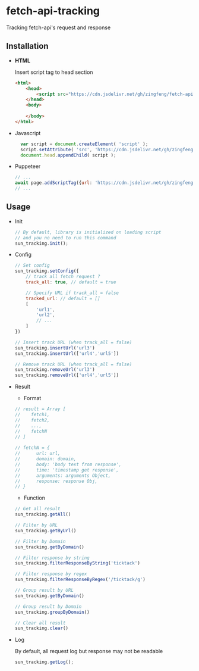 # fetch-api-tracking
Tracking fetch-api's request and response

## Installation

- **HTML**

  Insert script tag to head section

  ```html
  <html>
      <head>
          <script src="https://cdn.jsdelivr.net/gh/zingfeng/fetch-api-tracking/sun_tracking.js"></script>
      </head>
      <body>
          
      </body>
  </html>
  ```

- Javascript

  ```javascript
    var script = document.createElement( 'script' );
    script.setAttribute( 'src', 'https://cdn.jsdelivr.net/gh/zingfeng/fetch-api-tracking/sun_tracking.js' );
    document.head.appendChild( script );
  ```
  
- Puppeteer

    ```js
    // ...
    await page.addScriptTag({url: 'https://cdn.jsdelivr.net/gh/zingfeng/fetch-api-tracking/sun_tracking.js'})
    // ...
    ```


## Usage
- Init
  ```javascript
  // By default, library is initialized on loading script
  // and you no need to run this command   
  sun_tracking.init();
  ```
- Config
  ```js
  // Set config
  sun_tracking.setConfig({
      // track all fetch request ?
      track_all: true, // default = true
  
      // Specify URL if track_all = false
      tracked_url: // default = []
      [
          'url1',
          'url2',
          // ...
      ]
  })
  
  // Insert track URL (when track_all = false)
  sun_tracking.insertUrl('url3')
  sun_tracking.insertUrl(['url4','url5'])
  
  // Remove track URL (when track_all = false)
  sun_tracking.removeUrl('url3')
  sun_tracking.removeUrl(['url4','url5'])
  ```
- Result

    - Format
  ```javascript
  // result = Array [
  //    fetch1,
  //    fetch2,
  //    ...,
  //    fetchN
  // ]
    
  // fetchN = {
  //      url: url, 
  //      domain: domain, 
  //      body: 'body text from response', 
  //      time: 'timestamp get response', 
  //      arguments: arguments Object, 
  //      response: response Obj, 
  // }
  ```
    - Function
  ```js
  // Get all result
  sun_tracking.getAll()
  
  // Filter by URL
  sun_tracking.getByUrl()
  
  // Filter by Domain
  sun_tracking.getByDomain()
  
  // Filter response by string
  sun_tracking.filterResponseByString('ticktack')
  
  // Filter response by regex
  sun_tracking.filterResponseByRegex('/ticktack/g')
  
  // Group result by URL
  sun_tracking.getByDomain()
  
  // Group result by Domain
  sun_tracking.groupByDomain()
  
  // Clear all result
  sun_tracking.clear()
  ```

- Log
  
  By default, all request log but response may not be readable 
  ```js
  sun_tracking.getLog();
  ```
